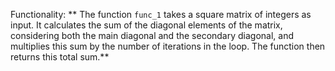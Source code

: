 Functionality: ** The function `func_1` takes a square matrix of integers as input. It calculates the sum of the diagonal elements of the matrix, considering both the main diagonal and the secondary diagonal, and multiplies this sum by the number of iterations in the loop. The function then returns this total sum.**